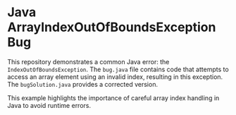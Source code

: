 # Java ArrayIndexOutOfBoundsException Bug

This repository demonstrates a common Java error: the `IndexOutOfBoundsException`. The `bug.java` file contains code that attempts to access an array element using an invalid index, resulting in this exception.  The `bugSolution.java` provides a corrected version.

This example highlights the importance of careful array index handling in Java to avoid runtime errors.